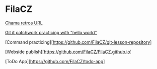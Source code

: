 # FilaCZ

[Chama retros URL](https://github.com/green-fox-academy/chama-retros-syllabus)

[Git it patchwork practicing with "hello world"](https://github.com/FilaCZ/patchwork)

[Command practicing][https://github.com/FilaCZ/git-lesson-repository]

[Webside publish][https://github.com/FilaCZ/FilaCZ.github.io]

[ToDo App][https://github.com/FilaCZ/todo-app]

